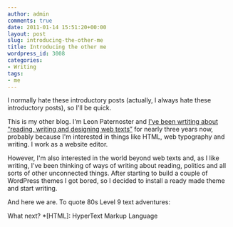 ```yaml
---
author: admin
comments: true
date: 2011-01-14 15:51:20+00:00
layout: post
slug: introducing-the-other-me
title: Introducing the other me
wordpress_id: 3008
categories:
- Writing
tags:
- me
---
```


I normally hate these introductory posts (actually, I always hate these introductory posts), so I'll be quick.

This is my other blog. I'm Leon Paternoster and [I've been wrtiting about “reading, writing and designing web texts”](http://leonpaternoster.com) for nearly three years now, probably because I'm interested in things like HTML, web typography and writing. I work as a website editor.

However, I'm also interested in the world beyond web texts and, as I like writing, I've been thinking of ways of writing about reading, politics and all sorts of other unconnected things. After starting to build a couple of WordPress themes I got bored, so I decided to install a ready made theme and start writing.

And here we are. To quote 80s Level 9 text adventures:

What next?
  *[HTML]: HyperText Markup Language
